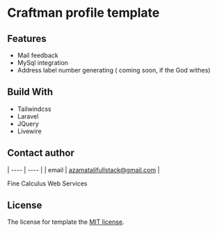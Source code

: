 # Craftman profile template 

## Features

- Mail feedback
- MySql integration
- Address label number generating ( coming soon, if the God withes)

## Build With

- Tailwindcss
- Laravel
- JQuery
- Livewire 


## Contact author

| ---- | ---- |
|   email  | azamatalifullstack@gmail.com |   

Fine Calculus Web Services



## License

The license for template the [MIT license](https://opensource.org/licenses/MIT).
